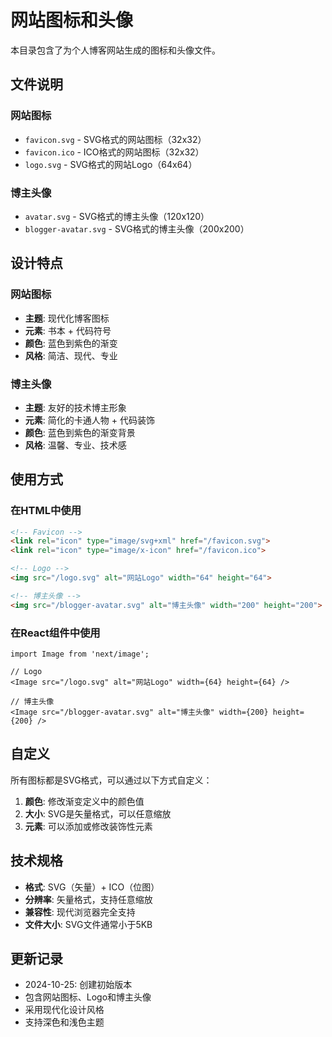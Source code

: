 # 网站图标和头像

本目录包含了为个人博客网站生成的图标和头像文件。

## 文件说明

### 网站图标
- `favicon.svg` - SVG格式的网站图标（32x32）
- `favicon.ico` - ICO格式的网站图标（32x32）
- `logo.svg` - SVG格式的网站Logo（64x64）

### 博主头像
- `avatar.svg` - SVG格式的博主头像（120x120）
- `blogger-avatar.svg` - SVG格式的博主头像（200x200）

## 设计特点

### 网站图标
- **主题**: 现代化博客图标
- **元素**: 书本 + 代码符号
- **颜色**: 蓝色到紫色的渐变
- **风格**: 简洁、现代、专业

### 博主头像
- **主题**: 友好的技术博主形象
- **元素**: 简化的卡通人物 + 代码装饰
- **颜色**: 蓝色到紫色的渐变背景
- **风格**: 温馨、专业、技术感

## 使用方式

### 在HTML中使用
```html
<!-- Favicon -->
<link rel="icon" type="image/svg+xml" href="/favicon.svg">
<link rel="icon" type="image/x-icon" href="/favicon.ico">

<!-- Logo -->
<img src="/logo.svg" alt="网站Logo" width="64" height="64">

<!-- 博主头像 -->
<img src="/blogger-avatar.svg" alt="博主头像" width="200" height="200">
```

### 在React组件中使用
```tsx
import Image from 'next/image';

// Logo
<Image src="/logo.svg" alt="网站Logo" width={64} height={64} />

// 博主头像
<Image src="/blogger-avatar.svg" alt="博主头像" width={200} height={200} />
```

## 自定义

所有图标都是SVG格式，可以通过以下方式自定义：

1. **颜色**: 修改渐变定义中的颜色值
2. **大小**: SVG是矢量格式，可以任意缩放
3. **元素**: 可以添加或修改装饰性元素

## 技术规格

- **格式**: SVG（矢量）+ ICO（位图）
- **分辨率**: 矢量格式，支持任意缩放
- **兼容性**: 现代浏览器完全支持
- **文件大小**: SVG文件通常小于5KB

## 更新记录

- 2024-10-25: 创建初始版本
- 包含网站图标、Logo和博主头像
- 采用现代化设计风格
- 支持深色和浅色主题
